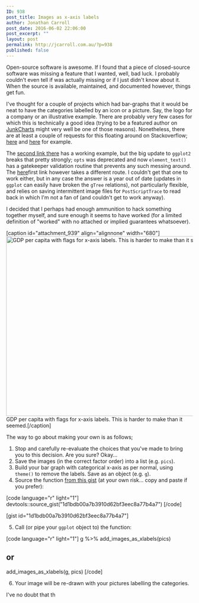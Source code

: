 ```yaml
---
ID: 938
post_title: Images as x-axis labels
author: Jonathan Carroll
post_date: 2016-06-02 22:06:00
post_excerpt: ""
layout: post
permalink: http://jcarroll.com.au/?p=938
published: false
---
```

Open-source software is awesome. If I found that a piece of closed-source software was missing a feature that I wanted, well, bad luck. I probably couldn't even tell if was actually missing or if I just didn't know about it. When the source is available, maintained, and documented however, things get fun.

<!--more-->

I've thought for a couple of projects which had bar-graphs that it would be neat to have the categories labelled by an icon or a picture. Say, the logo for a company or an illustrative example. There are probably very few cases for which this is technically a good idea (trying to be a featured author on <a href="http://junkcharts.typepad.com/" target="_blank">JunkCharts</a> might very well be one of those reasons). Nonetheless, there are at least a couple of requests for this floating around on Stackoverflow; <a href="http://stackoverflow.com/questions/29939447/icons-as-x-axis-labels-in-r-ggplot2" target="_blank">here</a> and <a href="http://stackoverflow.com/questions/8905101/how-can-i-use-a-graphic-imported-with-grimport-as-axis-tick-labels-in-ggplot2-u" target="_blank">here</a> for example.

The <a href="http://stackoverflow.com/questions/8905101/how-can-i-use-a-graphic-imported-with-grimport-as-axis-tick-labels-in-ggplot2-u" target="_blank">second link there</a> has a working example, but the big update to <code>ggplot2</code> breaks that pretty strongly; <code>opts</code> was deprecated and now <code>element_text()</code> has a gatekeeper validation routine that prevents any such messing around. The <a href="http://stackoverflow.com/questions/29939447/icons-as-x-axis-labels-in-r-ggplot2" target="_blank">here</a>first link</a> however takes a different route. I couldn't get that one to work either, but in any case the answer is a year out of date (updates in <code>ggplot</code> can easily have broken the <code>gTree</code> relations), not particularly flexible, and relies on saving intermittent image files for <code>PostScriptTrace</code> to read back in which I'm not a fan of (and couldn't get to work anyway).

I decided that I perhaps had enough ammunition to hack something together myself, and sure enough it seems to have worked (for a limited definition of "worked" with no attached or implied guarantees whatsoever).

[caption id="attachment_939" align="alignnone" width="680"]<a href="http://jcarroll.com.au/wp-content/uploads/2016/06/GDP.png"><img src="http://jcarroll.com.au/wp-content/uploads/2016/06/GDP-1024x731.png" alt="GDP per capita with flags for x-axis labels. This is harder to make than it seemed." width="680" height="485" class="size-large wp-image-939" /></a> GDP per capita with flags for x-axis labels. This is harder to make than it seemed.[/caption]

The way to go about making your own is as follows;

 1. Stop and carefully re-evaluate the choices that you've made to bring you to this decision. Are you sure? Okay...
 2. Save the images (in the correct factor order) into a list (e.g. <code>pics</code>).
 3. Build your bar graph with categorical x-axis as per normal, using <code>theme()</code> to remove the labels. Save as an object (e.g. <code>g</code>).
 4. Source the function <a href="https://gist.github.com/jonocarroll/1d1bdb00a7b3910d62bf3eec8a77b4a7" target="_blank">from this gist</a> (at your own risk... copy and paste if you prefer): 

[code language="r" light="1"]
devtools::source_gist(&quot;1d1bdb00a7b3910d62bf3eec8a77b4a7&quot;)
[/code]

[gist id="1d1bdb00a7b3910d62bf3eec8a77b4a7"]

 5. Call (or pipe your <code>ggplot</code> object to) the function: 

[code language="r" light="1"]
g %&gt;% add_images_as_xlabels(pics)

## or

add_images_as_xlabels(g, pics)
[/code]

 6. Your image will be re-drawn with your pictures labelling the categories.

I've no doubt that th